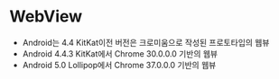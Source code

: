 # WebView

- Android는 4.4 KitKat이전 버전은 크로미움으로 작성된 프로토타입의 웹뷰
- Android 4.4.3 KitKat에서 Chrome 30.0.0.0 기반의 웹뷰
- Android 5.0 Lollipop에서 Chrome 37.0.0.0 기반의 웹뷰
